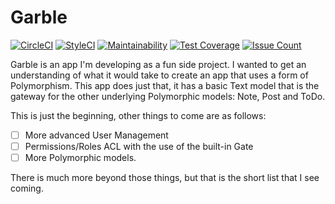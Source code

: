 # Garble
[![CircleCI](https://circleci.com/gh/ericdowell/garble.svg?style=svg)](https://circleci.com/gh/ericdowell/garble)
[![StyleCI](https://styleci.io/repos/51462647/shield)](https://styleci.io/repos/51462647)
[![Maintainability](https://api.codeclimate.com/v1/badges/fd2300d796d76120b388/maintainability)](https://codeclimate.com/github/ericdowell/garble/maintainability)
[![Test Coverage](https://api.codeclimate.com/v1/badges/fd2300d796d76120b388/test_coverage)](https://codeclimate.com/github/ericdowell/garble/test_coverage)
[![Issue Count](https://codeclimate.com/github/ericdowell/garble/badges/issue_count.svg)](https://codeclimate.com/github/ericdowell/garble)

Garble is an app I'm developing as a fun side project. I wanted to get an understanding of what it would take to
create an app that uses a form of Polymorphism. This app does just that, it has a basic Text model that is
the gateway for the other underlying Polymorphic models: Note, Post and ToDo.

This is just the beginning, other things to come are as follows:
- [ ] More advanced User Management
- [ ] Permissions/Roles ACL with the use of the built-in Gate
- [ ] More Polymorphic models.

There is much more beyond those things, but that is the short list that I see coming.
